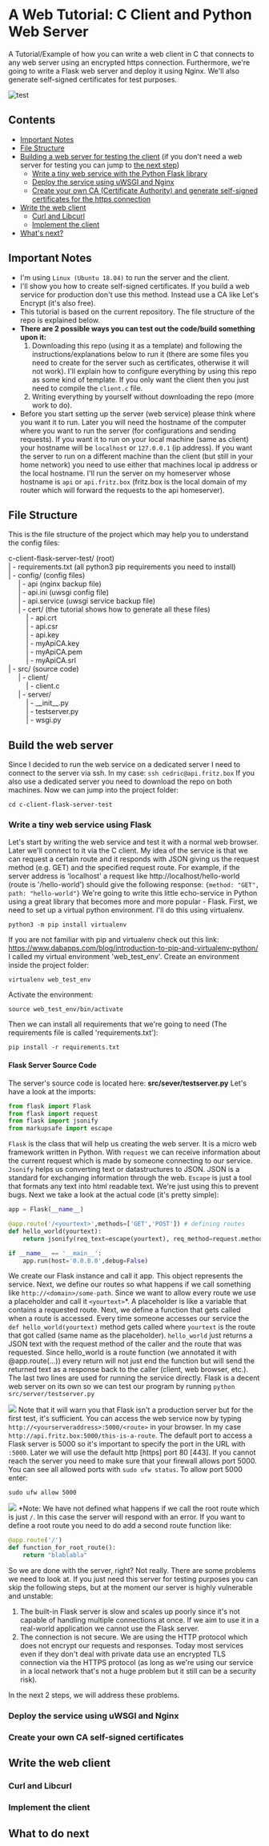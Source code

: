 # A Web Tutorial: C Client and Python Web Server

A Tutorial/Example of how you can write a web client in C that connects to any web server using an encrypted https connection. 
Furthermore, we're going to write a Flask web server and deploy it using Nginx. We'll also generate self-signed certificates for test purposes.

![test](https://user-images.githubusercontent.com/25117793/90982022-bdaddd80-e564-11ea-8b88-c5b13c692214.gif)


## Contents
* [Important Notes](#Important-Notes)
* [File Structure](#File-Structure)  
* [Building a web server for testing the client](#Build-the-web-server) 
(if you don't need a web server for testing you can jump to [the next step](#Write-the-web-client))
  * [Write a tiny web service with the Python Flask library](#Write-a-tiny-web-service-using-Flask)
  * [Deploy the service using uWSGI and Nginx](#Deploy-the-service-using-uWSGI-and-Nginx)
  * [Create your own CA (Certificate Authority) and generate self-signed certificates for the https connection](#Create-your-own-CA-self-signed-certificates)
* [Write the web client](#Write-the-web-client)
  * [Curl and Libcurl](#Curl-and-Libcurl)
  * [Implement the client](#Implement-the-client)
 * [What's next?](#What-to-do-next)

## Important Notes

* I'm using `Linux (Ubuntu 18.04)` to run the server and the client.
* I'll show you how to create self-signed certificates. If you build a web service for production don't use this method. Instead use a CA like Let's Encrypt (it's also free).
* This tutorial is based on the current repository. The file structure of the repo is explained below. <br />
* **There are 2 possible ways you can test out the code/build something upon it:**
  1. Downloading this repo (using it as a template) and following the instructions/explanations below to run it (there are some files you need to create for the server such as certificates, otherwise it will not work). I'll explain how to configure everything by using this repo as some kind of template. If you only want the client then you just need to compile the `client.c` file.
  2. Writing everything by yourself without downloading the repo (more work to do).
* Before you start setting up the server (web service) please think where you want it to run. Later you will need the hostname of the computer where you want to run the server (for configurations and sending requests). If you want it to run on your local machine (same as client) your hostname will be `localhost` or `127.0.0.1` (ip address). If you want the server to run on a different machine than the client (but still in your home network) you need to use either that machines local ip address or the local hostname. I'll run the server on my homeserver whose hostname is `api` or `api.fritz.box` (fritz.box is the local domain of my router which will forward the requests to the api homeserver). 

## File Structure

This is the file structure of the project which may help you to understand the config files:

c-client-flask-server-test/ (root) <br />
   | - requirements.txt (all python3 pip requirements you need to install) <br />
   | - config/ (config files) <br />
&nbsp;&nbsp;&nbsp;&nbsp;
      | - api (nginx backup file) <br />
&nbsp;&nbsp;&nbsp;&nbsp;
      | - api.ini (uwsgi config file) <br /> 
&nbsp;&nbsp;&nbsp;&nbsp;
      | - api.service (uwsgi service backup file) <br />
&nbsp;&nbsp;&nbsp;&nbsp;
      | - cert/ (the tutorial shows how to generate all these files) <br />
&nbsp;&nbsp;&nbsp;&nbsp;&nbsp;&nbsp;&nbsp;&nbsp;
          | - api.crt <br />
&nbsp;&nbsp;&nbsp;&nbsp;&nbsp;&nbsp;&nbsp;&nbsp;
          | - api.csr <br />
          &nbsp;&nbsp;&nbsp;&nbsp;&nbsp;&nbsp;&nbsp;&nbsp;
          | - api.key <br />
          &nbsp;&nbsp;&nbsp;&nbsp;&nbsp;&nbsp;&nbsp;&nbsp;
          | - myApiCA.key <br />
          &nbsp;&nbsp;&nbsp;&nbsp;&nbsp;&nbsp;&nbsp;&nbsp;
          | - myApiCA.pem <br />
          &nbsp;&nbsp;&nbsp;&nbsp;&nbsp;&nbsp;&nbsp;&nbsp;
          | - myApiCA.srl <br />
   | - src/ (source code) <br />
&nbsp;&nbsp;&nbsp;&nbsp;
   | - client/ <br />
&nbsp;&nbsp;&nbsp;&nbsp;&nbsp;&nbsp;&nbsp;&nbsp;
      | - client.c <br />
&nbsp;&nbsp;&nbsp;&nbsp;
   | - server/ <br />
&nbsp;&nbsp;&nbsp;&nbsp;&nbsp;&nbsp;&nbsp;&nbsp;
      | - \_\_init\_\_.py <br />
&nbsp;&nbsp;&nbsp;&nbsp;&nbsp;&nbsp;&nbsp;&nbsp;
      | - testserver.py <br />
&nbsp;&nbsp;&nbsp;&nbsp;&nbsp;&nbsp;&nbsp;&nbsp;
      | - wsgi.py <br />
      
## Build the web server
Since I decided to run the web service on a dedicated server I need to connect to the server via ssh. In my case:
``` ssh cedric@api.fritz.box ```
If you also use a dedicated server you need to download the repo on both machines.
Now we can jump into the project folder:
```
cd c-client-flask-server-test
```
### Write a tiny web service using Flask
Let's start by writing the web service and test it with a normal web browser. Later we'll connect to it via the C client. My idea of the service is that we can request a certain route and it responds with JSON giving us the request method (e.g. GET) and the specified request route. For example, if the server address is 'localhost' a request like http://localhost/hello-world (route is '/hello-world') should give the following response: `{method: "GET", path: "hello-world"}`
We're going to write this little echo-service in Python using a great library that becomes more and more popular - Flask. 
First, we need to set up a virtual python environment. I'll do this using virtualenv.
```
python3 -m pip install virtualenv
```
If you are not familiar with pip and virtualenv check out this link: https://www.dabapps.com/blog/introduction-to-pip-and-virtualenv-python/
I called my virtual environment 'web_test_env'. Create an environment inside the project folder:
```
virtualenv web_test_env
```
Activate the environment:
```
source web_test_env/bin/activate
```
Then we can install all requirements that we're going to need (The requirements file is called 'requirements.txt'):
```
pip install -r requirements.txt
```
#### Flask Server Source Code
The server's source code is located here: **src/sever/testserver.py**
Let's have a look at the imports:
```python
from flask import Flask
from flask import request
from flask import jsonify
from markupsafe import escape
```
`Flask` is the class that will help us creating the web server. It is a micro web framework written in Python. With `request` we can receive information about the current request which is made by someone connecting to our service. `Jsonify` helps us converting text or datastructures to JSON. JSON is a standard for exchanging information through the web.
`Escape` is just a tool that formats any text into html readable text. We're just using this to prevent bugs.
Next we take a look at the actual code (it's pretty simple):
```python
app = Flask(__name__)

@app.route('/<yourtext>',methods=['GET','POST']) # defining routes
def hello_world(yourtext):
    return jsonify(req_text=escape(yourtext), req_method=request.method)

if __name__ == '__main__':
    app.run(host='0.0.0.0',debug=False)
```
We create our Flask instance and call it app. This object represents the service. Next, we define our routes so what happens if we call something like ```http://<domain>/some-path```. Since we want to allow every route we use a placeholder and call it `<yourtext>`\*. A placeholder is like a variable that contains a requested route. Next, we define a function that gets called when a route is accessed. Every time someone accesses our service the `def hello_world(yourtext)` method gets called where `yourtext` is the route that got called (same name as the placeholder). `hello_world` just returns a JSON text with the request method of the caller and the route that was requested. Since hello_world is a route function (we annotated it with @app.route(...)) every return will not just end the function but will send the returned text as a response back to the caller (client, web browser, etc.). <br />
The last two lines are used for running the service directly. Flask is a decent web server on its own so we can test our program by running 
```python src/server/testserver.py```

![](https://user-images.githubusercontent.com/25117793/90982125-69efc400-e565-11ea-9273-3e098995bda9.png "")
Note that it will warn you that Flask isn't a production server but for the first test, it's sufficient. You can access the web service now by typing `http://<yourserveraddress>:5000/<route>` in your browser. In my case `http://api.fritz.box:5000/this-is-a-route`. The default port to access a Flask server is 5000 so it's important to specify the port in the URL with `:5000`. Later we will use the default http \[https] port 80 \[443]. If you cannot reach the server you need to make sure that your firewall allows port 5000. You can see all allowed ports with `sudo ufw status`. To allow port 5000 enter:
```
sudo ufw allow 5000
```

![](https://user-images.githubusercontent.com/25117793/90982123-68260080-e565-11ea-964c-a647939d0214.png "")
\*Note: We have not defined what happens if we call the root route which is just `/`. In this case the server will respond with an error. If you want to define a root route you need to do add a second route function like:
```python
@app.route('/')
def function_for_root_route():
    return "blablabla"

``` 
So we are done with the server, right? Not really. There are some problems we need to look at. If you just need this server for testing purposes you can skip the following steps, but at the moment our server is highly vulnerable and unstable:
1. The built-in Flask server is slow and scales up poorly since it's not capable of handling multiple connections at once. If we aim to use it in a real-world application we cannot use the Flask server.
2. The connection is not secure. We are using the HTTP protocol which does not encrypt our requests and responses. Today most services even if they don't deal with private data use an encrypted TLS connection via the HTTPS protocol (as long as we're using our service in a local network that's not a huge problem but it still can be a security risk).

In the next 2 steps, we will address these problems.
### Deploy the service using uWSGI and Nginx
### Create your own CA self-signed certificates

## Write the web client
### Curl and Libcurl
### Implement the client
## What to do next
